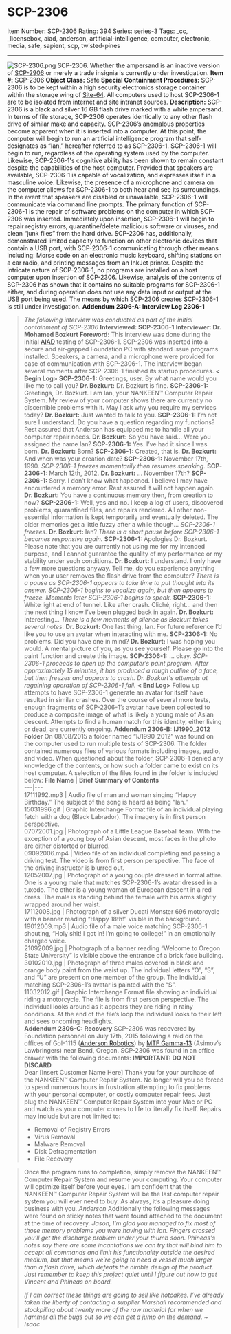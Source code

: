 # SCP-2306
Item Number: SCP-2306
Rating: 394
Series: series-3
Tags: _cc, _licensebox, aiad, anderson, artificial-intelligence, computer, electronic, media, safe, sapient, scp, twisted-pines

---

![SCP-2306.png](https://scp-wiki.wdfiles.com/local--files/scp-2306/SCP-2306.png)
SCP-2306. Whether the ampersand is an inactive version of [SCP-2906](/scp-2906) or merely a trade insignia is currently under investigation.
**Item #:** SCP-2306
**Object Class:** Safe
**Special Containment Procedures:** SCP-2306 is to be kept within a high security electronics storage container within the storage wing of [Site-64](/secure-facility-dossier-site-64). All computers used to host SCP-2306-1 are to be isolated from internet and site intranet sources.
**Description:** SCP-2306 is a black and silver 16 GB flash drive marked with a white ampersand. In terms of file storage, SCP-2306 operates identically to any other flash drive of similar make and capacity. SCP-2306’s anomalous properties become apparent when it is inserted into a computer. At this point, the computer will begin to run an artificial intelligence program that self-designates as “Ian,” hereafter referred to as SCP-2306-1. SCP-2306-1 will begin to run, regardless of the operating system used by the computer. Likewise, SCP-2306-1's cognitive ability has been shown to remain constant despite the capabilities of the host computer.
Provided that speakers are available, SCP-2306-1 is capable of vocalization, and expresses itself in a masculine voice. Likewise, the presence of a microphone and camera on the computer allows for SCP-2306-1 to both hear and see its surroundings. In the event that speakers are disabled or unavailable, SCP-2306-1 will communicate via command line prompts.
The primary function of SCP-2306-1 is the repair of software problems on the computer in which SCP-2306 was inserted. Immediately upon insertion, SCP-2306-1 will begin to repair registry errors, quarantine/delete malicious software or viruses, and clean “junk files” from the hard drive.
SCP-2306 has, additionally, demonstrated limited capacity to function on other electronic devices that contain a USB port, with SCP-2306-1 communicating through other means including: Morse code on an electronic music keyboard, shifting stations on a car radio, and printing messages from an InkJet printer.
Despite the intricate nature of SCP-2306-1, no programs are installed on a host computer upon insertion of SCP-2306. Likewise, analysis of the contents of SCP-2306 has shown that it contains no suitable programs for SCP-2306-1 either, and during operation does not use any data input or output at the USB port being used. The means by which SCP-2306 creates SCP-2306-1 is still under investigation.
**Addendum 2306-A: Interview Log 2306-1**
> _The following interview was conducted as part of the initial containment of SCP-2306_
> **Interviewed: SCP-2306-1**
> **Interviewer: Dr. Mohamed Bozkurt**
> **Foreword:** This interview was done during the initial [AIAD](/aiad-homescreen) testing of SCP-2306-1. SCP-2306 was inserted into a secure and air-gapped Foundation PC with standard issue programs installed. Speakers, a camera, and a microphone were provided for ease of communication with SCP-2306-1. The interview began several moments after SCP-2306-1 finished its startup procedures.
> **< Begin Log>**
> **SCP-2306-1:** Greetings, user. By what name would you like me to call you?
> **Dr. Bozkurt:** Dr. Bozkurt is fine.
> **SCP-2306-1:** Greetings, Dr. Bozkurt. I am Ian, your NANKEEN™ Computer Repair System. My review of your computer shows there are currently no discernible problems with it. May I ask why you require my services today?
> **Dr. Bozkurt:** Just wanted to talk to you.
> **SCP-2306-1:** I’m not sure I understand. Do you have a question regarding my functions? Rest assured that Anderson has equipped me to handle all your computer repair needs.
> **Dr. Bozkurt:** So you have said… Were you assigned the name Ian?
> **SCP-2306-1:** Yes. I’ve had it since I was born.
> **Dr. Bozkurt:** Born?
> **SCP-2306-1:** Created, that is.
> **Dr. Bozkurt:** And when was your creation date?
> **SCP-2306-1:** November 17th, 1990.
> _SCP-2306-1 freezes momentarily then resumes speaking._
> **SCP-2306-1:** March 12th, 2012.
> **Dr. Bozkurt:** … November 17th?
> **SCP-2306-1:** Sorry. I don’t know what happened. I believe I may have encountered a memory error. Rest assured it will not happen again.
> **Dr. Bozkurt:** You have a continuous memory then, from creation to now?
> **SCP-2306-1:** Well, yes and no. I keep a log of users, discovered problems, quarantined files, and repairs rendered. All other non-essential information is kept temporarily and eventually deleted. The older memories get a little fuzzy after a while though…
> _SCP-2306-1 freezes._
> **Dr. Bozkurt:** Ian?
> _There is a short pause before SCP-2306-1 becomes responsive again._
> **SCP-2306-1:** Apologies Dr. Bozkurt. Please note that you are currently not using me for my intended purpose, and I cannot guarantee the quality of my performance or my stability under such conditions.
> **Dr. Bozkurt:** I understand. I only have a few more questions anyway. Tell me, do you experience anything when your user removes the flash drive from the computer?
> _There is a pause as SCP-2306-1 appears to take time to put thought into its answer. SCP-2306-1 begins to vocalize again, but then appears to freeze. Moments later SCP-2306-1 begins to speak._
> **SCP-2306-1:** White light at end of tunnel. Like after crash. Cliché, right… and then the next thing I know I’ve been plugged back in again.
> **Dr. Bozkurt:** Interesting…
> _There is a few moments of silence as Bozkurt takes several notes._
> **Dr. Bozkurt:** One last thing, Ian. For future reference I’d like you to use an avatar when interacting with me.
> **SCP-2306-1:** No problems. Did you have one in mind?
> **Dr. Bozkurt:** I was hoping you would. A mental picture of you, as you see yourself. Please go into the paint function and create this image.
> **SCP-2306-1:** … okay.
> _SCP-2306-1 proceeds to open up the computer’s paint program. After approximately 15 minutes, it has produced a rough outline of a face, but then freezes and appears to crash. Dr. Bozkurt's attempts at regaining operation of SCP-2306-1 fail._
> **< End Log>**
Follow up attempts to have SCP-2306-1 generate an avatar for itself have resulted in similar crashes. Over the course of several more tests, enough fragments of SCP-2306-1’s avatar have been collected to produce a composite image of what is likely a young male of Asian descent. Attempts to find a human match for this identity, either living or dead, are currently ongoing.
**Addendum 2306-B: IJ1990_2012 Folder**
On 08/08/2015 a folder named “IJ1990_2012” was found on the computer used to run multiple tests of SCP-2306. The folder contained numerous files of various formats including images, audio, and video. When questioned about the folder, SCP-2306-1 denied any knowledge of the contents, or how such a folder came to exist on its host computer. A selection of the files found in the folder is included below:
**File Name** | **Brief Summary of Contents**  
---|---  
17111992.mp3 | Audio file of man and woman singing “Happy Birthday.” The subject of the song is heard as being “Ian.”  
15031996.gif | Graphic Interchange Format file of an individual playing fetch with a dog (Black Labrador). The imagery is in first person perspective.  
07072001.jpg | Photograph of a Little League Baseball team. With the exception of a young boy of Asian descent, most faces in the photo are either distorted or blurred.  
09092006.mp4 | Video file of an individual completing and passing a driving test. The video is from first person perspective. The face of the driving instructor is blurred out.  
12052007.jpg | Photograph of a young couple dressed in formal attire. One is a young male that matches SCP-2306-1’s avatar dressed in a tuxedo. The other is a young woman of European descent in a red dress. The male is standing behind the female with his arms slightly wrapped around her waist.  
17112008.jpg | Photograph of a silver Ducati Monster 696 motorcycle with a banner reading “Happy 18th!” visible in the background.  
19012009.mp3 | Audio file of a male voice matching SCP-2306-1 shouting, “Holy shit! I got in! I’m going to college!” in an emotionally charged voice.  
21092009.jpg | Photograph of a banner reading “Welcome to Oregon State University” is visible above the entrance of a brick face building.  
30102010.jpg | Photograph of three males covered in black and orange body paint from the waist up. The individual letters “O”, “S”, and “U” are present on one member of the group. The individual matching SCP-2306-1’s avatar is painted with the “S”.  
11032012.gif | Graphic Interchange Format file showing an individual riding a motorcycle. The file is from first person perspective. The individual looks around as it appears they are riding in rainy conditions. At the end of the file’s loop the individual looks to their left and sees oncoming headlights.  
**Addendum 2306-C: Recovery**
SCP-2306 was recovered by Foundation personnel on July 17th, 2015 following a raid on the offices of GoI-1115 ([Anderson Robotics](/anderson-robotics-hub)) by [MTF Gamma-13](/the-elusive-anderson) (Asimov’s Lawbringers) near Bend, Oregon. SCP-2306 was found in an office drawer with the following documents:
> **IMPORTANT: DO NOT DISCARD**  
>  Dear [Insert Customer Name Here]
> Thank you for your purchase of the NANKEEN™ Computer Repair System. No longer will you be forced to spend numerous hours in frustration attempting to fix problems with your personal computer, or costly computer repair fees. Just plug the NANKEEN™ Computer Repair System into your Mac or PC and watch as your computer comes to life to literally fix itself. Repairs may include but are not limited to:
>   * Removal of Registry Errors
>   * Virus Removal
>   * Malware Removal
>   * Disk Defragmentation
>   * File Recovery
> 

> Once the program runs to completion, simply remove the NANKEEN™ Computer Repair System and resume your computing.
> Your computer will optimize itself before your eyes. I am confident that the NANKEEN™ Computer Repair System will be the last computer repair system you will ever need to buy.
> As always, it’s a pleasure doing business with you.
> _Anderson_
Additionally the following messages were found on sticky notes that were found attached to the document at the time of recovery.
> _Jason,_
> _I’m glad you managed to fix most of those memory problems you were having with Ian. Fingers crossed you’ll get the discharge problem under your thumb soon. Phineas's notes say there are some incantations we can try that will bind him to accept all commands and limit his functionality outside the desired medium, but that means we’re going to need a vessel much larger than a flash drive, which defeats the nimble design of the product. Just remember to keep this project quiet until I figure out how to get Vincent and Phineas on board._  
>    
>  _If I am correct these things are going to sell like hotcakes. I’ve already taken the liberty of contacting a supplier Marshall recommended and stockpiling about twenty more of the raw material for when we hammer all the bugs out so we can get a jump on the demand._
> _~ Isaac_